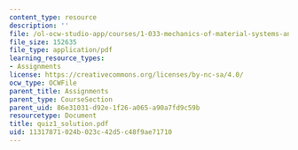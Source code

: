 ```yaml
---
content_type: resource
description: ''
file: /ol-ocw-studio-app/courses/1-033-mechanics-of-material-systems-an-energy-approach-fall-2003/11317871024b023c42d5c48f9ae71710_quiz1_solution.pdf
file_size: 152635
file_type: application/pdf
learning_resource_types:
- Assignments
license: https://creativecommons.org/licenses/by-nc-sa/4.0/
ocw_type: OCWFile
parent_title: Assignments
parent_type: CourseSection
parent_uid: 86e31031-d92e-1f26-a065-a90a7fd9c59b
resourcetype: Document
title: quiz1_solution.pdf
uid: 11317871-024b-023c-42d5-c48f9ae71710
---
```


